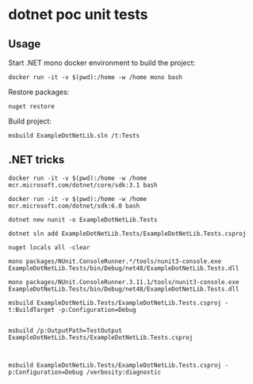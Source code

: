 # dotnet poc unit tests

## Usage

Start .NET mono docker environment to build the project:
```shell
docker run -it -v $(pwd):/home -w /home mono bash
```

Restore packages:
```shell
nuget restore
```

Build project:
```shell
msbuild ExampleDotNetLib.sln /t:Tests
```



## .NET tricks

```shell
docker run -it -v $(pwd):/home -w /home mcr.microsoft.com/dotnet/core/sdk:3.1 bash

docker run -it -v $(pwd):/home -w /home mcr.microsoft.com/dotnet/sdk:6.0 bash

dotnet new nunit -o ExampleDotNetLib.Tests

dotnet sln add ExampleDotNetLib.Tests/ExampleDotNetLib.Tests.csproj

nuget locals all -clear

mono packages/NUnit.ConsoleRunner.*/tools/nunit3-console.exe ExampleDotNetLib.Tests/bin/Debug/net48/ExampleDotNetLib.Tests.dll

mono packages/NUnit.ConsoleRunner.3.11.1/tools/nunit3-console.exe ExampleDotNetLib.Tests/bin/Debug/net48/ExampleDotNetLib.Tests.dll
```

```shell
msbuild ExampleDotNetLib.Tests/ExampleDotNetLib.Tests.csproj -t:BuildTarget -p:Configuration=Debug


msbuild /p:OutputPath=TestOutput ExampleDotNetLib.Tests/ExampleDotNetLib.Tests.csproj



msbuild ExampleDotNetLib.Tests/ExampleDotNetLib.Tests.csproj -p:Configuration=Debug /verbosity:diagnostic
```